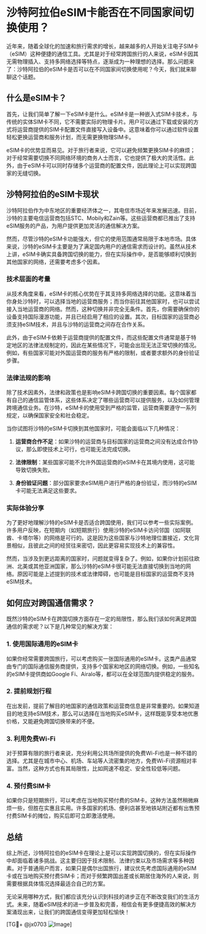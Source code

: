 # 沙特阿拉伯eSIM卡能否在不同国家间切换使用？

近年来，随着全球化的加速和旅行需求的增长，越来越多的人开始关注电子SIM卡（eSIM）这种便捷的通信工具。尤其是对于经常跨国旅行的人来说，eSIM卡因其无需物理插入、支持多网络选择等特点，逐渐成为一种理想的选择。那么问题来了：沙特阿拉伯的eSIM卡是否可以在不同国家间切换使用呢？今天，我们就来聊聊这个话题。

## 什么是eSIM卡？

首先，让我们简单了解一下eSIM卡是什么。eSIM卡是一种嵌入式SIM卡技术，与传统的实体SIM卡不同，它不需要实际的物理卡片。用户可以通过下载或安装的方式将运营商提供的SIM卡配置文件直接写入设备中。这意味着你可以通过软件设置轻松更换运营商和服务计划，而无需更换物理SIM卡。

eSIM卡的优势显而易见。对于旅行者来说，它可以避免频繁更换SIM卡的麻烦；对于经常需要切换不同网络环境的商务人士而言，它也提供了极大的灵活性。此外，由于eSIM卡可以同时存储多个运营商的配置文件，因此理论上可以实现跨国家的无缝切换。

## 沙特阿拉伯的eSIM卡现状

沙特阿拉伯作为中东地区的重要经济体之一，其电信市场近年来发展迅速。目前，沙特的主要电信运营商包括STC、Mobily和Zain等。这些运营商都已推出了支持eSIM服务的产品，为用户提供更加灵活的通信解决方案。

然而，尽管沙特的eSIM卡功能强大，但它的使用范围通常局限于本地市场。具体来说，沙特的eSIM卡主要是为了满足国内用户的通信需求而设计的。虽然从技术上讲，eSIM卡确实具备跨国切换的能力，但在实际操作中，是否能够顺利切换到其他国家的网络，还需要考虑多个因素。

### 技术层面的考量

从技术角度来看，eSIM卡的核心优势在于其支持多网络选择的功能。这意味着当你身处沙特时，可以选择当地的运营商服务；而当你前往其他国家时，也可以尝试接入当地运营商的网络。然而，这种切换并非完全无条件。首先，你需要确保你的设备支持国际漫游功能，并且已经启用了相应的设置。其次，目标国家的运营商必须支持eSIM技术，并且与沙特的运营商之间存在合作关系。

此外，由于eSIM卡依赖于运营商提供的配置文件，而这些配置文件通常是基于特定地区的法律法规制定的，因此在某些情况下，可能会出现无法正常切换的情况。例如，有些国家可能对外国运营商的服务有严格的限制，或者要求额外的身份验证步骤。

### 法律法规的影响

除了技术因素外，法律和政策也是影响eSIM卡跨国切换的重要因素。每个国家都有自己的通信监管体系，这些体系决定了哪些运营商可以提供服务，以及如何管理跨境通信业务。在沙特，eSIM卡的使用受到严格的监管，运营商需要遵守一系列规定，以确保国家安全和社会稳定。

当你试图将沙特的eSIM卡切换到其他国家时，可能会面临以下几种情况：

1. **运营商合作不足**：如果沙特的运营商与目标国家的运营商之间没有达成合作协议，那么即使技术上可行，也可能无法完成切换。
   
2. **法律限制**：某些国家可能不允许外国运营商的eSIM卡在其境内使用，这可能导致切换失败。

3. **身份验证问题**：部分国家要求eSIM用户进行严格的身份验证，而沙特的eSIM卡可能无法满足这些要求。

### 实际体验分享

为了更好地理解沙特的eSIM卡是否适合跨国使用，我们可以参考一些实际案例。许多用户反映，在短期内（如短期旅行）使用沙特的eSIM卡访问邻国（如阿联酋、卡塔尔等）的网络是可行的。这是因为这些国家与沙特地理位置接近，文化背景相似，且彼此之间的经贸往来密切，因此更容易实现技术上的兼容性。

然而，当涉及到更远距离的国家时，问题就变得复杂了。例如，如果你计划前往欧洲、北美或其他亚洲国家，那么沙特的eSIM卡很可能无法直接切换到当地的网络。原因可能是上述提到的技术或法律障碍，也可能是目标国家的运营商不支持eSIM技术。

## 如何应对跨国通信需求？

既然沙特的eSIM卡在跨国切换方面存在一定的局限性，那么我们该如何满足跨国通信的需求呢？以下是几种常见的解决方案：

### 1. 使用国际通用的eSIM卡

如果你经常需要跨国旅行，可以考虑购买一张国际通用的eSIM卡。这类产品通常由专门的国际通信服务商提供，支持多个国家和地区的网络切换。例如，一些知名的eSIM卡提供商如Google Fi、Airalo等，都可以在全球范围内提供稳定的服务。

### 2. 提前规划行程

在出发前，提前了解目的地国家的通信政策和运营商信息是非常重要的。如果知道目的地支持eSIM技术，那么可以选择在当地购买eSIM卡，这样既能享受本地优惠价格，又能避免跨国切换带来的不便。

### 3. 利用免费Wi-Fi

对于预算有限的旅行者来说，充分利用公共场所提供的免费Wi-Fi也是一种不错的选择。尤其是在城市中心、机场、车站等人流密集的地方，免费Wi-Fi资源相对丰富。当然，这种方式也有其局限性，比如网速不稳定、安全性较低等问题。

### 4. 预付费SIM卡

如果你只是短期旅行，可以考虑在当地购买预付费的SIM卡。这种方法虽然稍微麻烦一些，但胜在实惠且实用。许多国家的机场、便利店甚至地铁站附近都有出售预付费SIM卡的摊位，购买后即可立即激活使用。

## 总结

综上所述，沙特阿拉伯的eSIM卡在理论上是可以实现跨国切换的，但在实际操作中却面临着诸多挑战。这主要归因于技术限制、法律约束以及市场需求等多种因素。对于普通用户而言，如果只是偶尔出国旅行，建议优先考虑国际通用的eSIM卡或在当地购买预付费SIM卡；而对于频繁跨国出差或长期居住海外的人来说，则需要根据具体情况选择最适合自己的方案。

无论采用哪种方式，我们都应该充分认识到科技的进步正在不断改变我们的生活方式。未来，随着eSIM技术的进一步普及和完善，相信会有更多便捷高效的解决方案涌现出来，让我们的跨国通信变得更加轻松愉快！

[TG💪+ @jx0703 ![Image](https://github.com/user-attachments/assets/dbca1d08-cadb-493c-b0ec-ad6f7a83f270)]